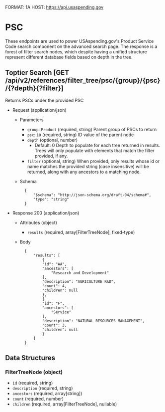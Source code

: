 FORMAT: 1A
HOST: https://api.usaspending.gov

# PSC

These endpoints are used to power USAspending.gov's Product Service Code search component on the advanced search page.
The response is a forest of filter search nodes, which despite having a unified structure represent different
database fields based on depth in the tree.

## Toptier Search [GET /api/v2/references/filter_tree/psc/{group}/{psc}/{?depth}{?filter}]

Returns PSCs under the provided PSC
+ Request (application/json)
    + Parameters
        + `group`: `Product` (required, string)
        Parent group of PSCs to return
        + `psc`: `10` (required, string)
        ID value of the parent node
        + `depth` (optional, number) 
            + Default: 0
        Depth to populate for each tree returned in results. Trees will only populate with elements that match the filter provided, if any.
        + `filter` (optional, string) 
        When provided, only results whose id or name matches the provided string (case insensitive) will be returned, along with any ancestors to a matching node. 
    
    + Schema
    
            {
                "$schema": "http://json-schema.org/draft-04/schema#",
                "type": "string"
            }

+ Response 200 (application/json)
    + Attributes (object)
        + `results` (required, array[FilterTreeNode], fixed-type)
    + Body
    
            {
                "results": [
                    {
                    "id": "AA",
                    "ancestors": [
                        "Research and Development"
                    ],
                    "description": "AGRICULTURE R&D",
                    "count": 4,
                    "children": null
                    },
                    {
                    "id": "F",
                    "ancestors": [
                        "Service"
                    ],
                    "description": "NATURAL RESOURCES MANAGEMENT",
                    "count": 3,
                    "children": null
                    }
                ]
            }
       
## Data Structures

### FilterTreeNode (object)

+ `id` (required, string)
+ `description` (required, string)
+ `ancestors` (required, array[string])
+ `count` (required, number)
+ `children` (required, array[FilterTreeNode], nullable)